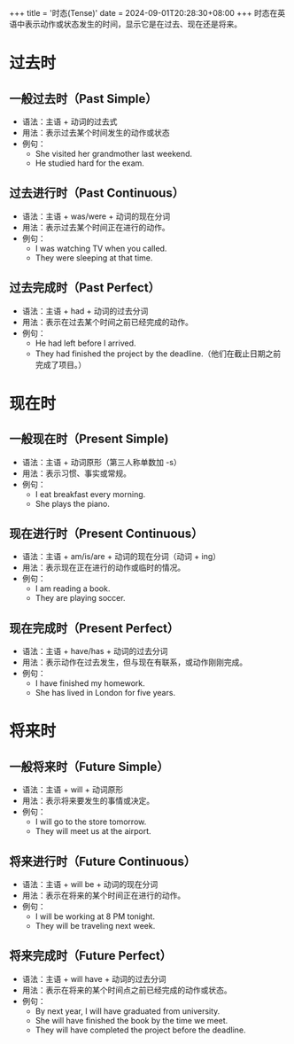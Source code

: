 +++
title = '时态(Tense)'
date = 2024-09-01T20:28:30+08:00
+++
时态在英语中表示动作或状态发生的时间，显示它是在过去、现在还是将来。
<!--more-->
# 过去时
## 一般过去时（Past Simple）
- 语法：主语 + 动词的过去式
- 用法：表示过去某个时间发生的动作或状态
- 例句：
    - She visited her grandmother last weekend.
    - He studied hard for the exam.
## 过去进行时（Past Continuous）
- 语法：主语 + was/were + 动词的现在分词
- 用法：表示过去某个时间正在进行的动作。
- 例句：
    - I was watching TV when you called.
    - They were sleeping at that time.
## 过去完成时（Past Perfect）
- 语法：主语 + had + 动词的过去分词
- 用法：表示在过去某个时间之前已经完成的动作。
- 例句：
    - He had left before I arrived.
    - They had finished the project by the deadline.（他们在截止日期之前完成了项目。）
# 现在时
## 一般现在时（Present Simple)
- 语法：主语 + 动词原形（第三人称单数加 -s）
- 用法：表示习惯、事实或常规。
- 例句：
    - I eat breakfast every morning.
    - She plays the piano.
## 现在进行时（Present Continuous）
- 语法：主语 + am/is/are + 动词的现在分词（动词 + ing）
- 用法：表示现在正在进行的动作或临时的情况。
- 例句：
    - I am reading a book.
    - They are playing soccer.
## 现在完成时（Present Perfect）
- 语法：主语 + have/has + 动词的过去分词
- 用法：表示动作在过去发生，但与现在有联系，或动作刚刚完成。
- 例句：
    - I have finished my homework.
    - She has lived in London for five years.
# 将来时
## 一般将来时（Future Simple）
- 语法：主语 + will + 动词原形
- 用法：表示将来要发生的事情或决定。
- 例句：
    - I will go to the store tomorrow.
    - They will meet us at the airport.
## 将来进行时（Future Continuous）
- 语法：主语 + will be + 动词的现在分词
- 用法：表示在将来的某个时间正在进行的动作。
- 例句：
    - I will be working at 8 PM tonight.
    - They will be traveling next week.
## 将来完成时（Future Perfect）
- 语法：主语 + will have + 动词的过去分词
- 用法：表示在将来的某个时间点之前已经完成的动作或状态。
- 例句：
    - By next year, I will have graduated from university.
    - She will have finished the book by the time we meet.
    - They will have completed the project before the deadline.
